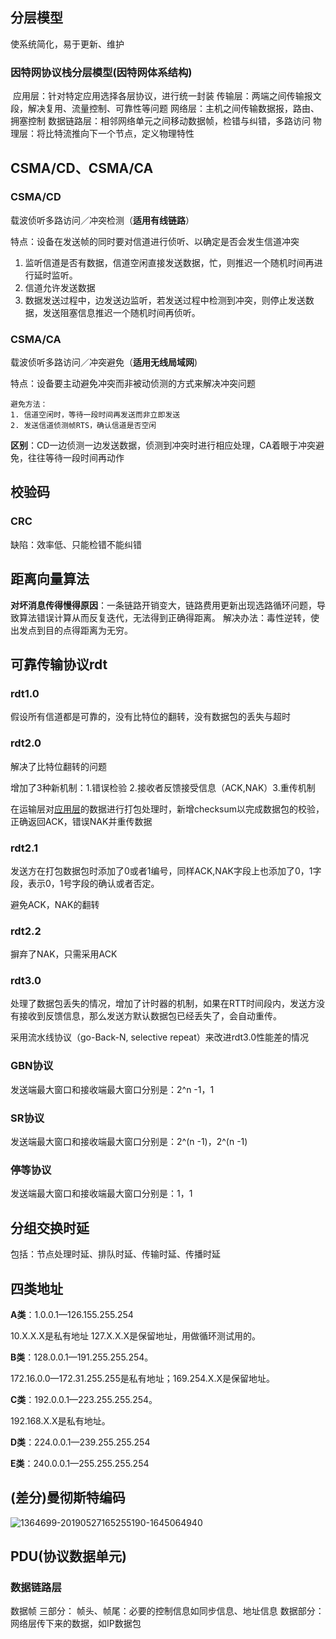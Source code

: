 ## 分层模型

使系统简化，易于更新、维护

### 因特网协议栈分层模型(因特网体系结构)

​	应用层：针对特定应用选择各层协议，进行统一封装
​	传输层：两端之间传输报文段，解决复用、流量控制、可靠性等问题
​	网络层：主机之间传输数据报，路由、拥塞控制
​	数据链路层：相邻网络单元之间移动数据帧，检错与纠错，多路访问
​	物理层：将比特流推向下一个节点，定义物理特性

## CSMA/CD、CSMA/CA

### CSMA/CD

载波侦听多路访问／冲突检测（**适用有线链路**）

特点：设备在发送帧的同时要对信道进行侦听、以确定是否会发生信道冲突

1. 监听信道是否有数据，信道空闲直接发送数据，忙，则推迟一个随机时间再进行延时监听。
2. 信道允许发送数据
3. 数据发送过程中，边发送边监听，若发送过程中检测到冲突，则停止发送数据，发送阻塞信息推迟一个随机时间再侦听。

### CSMA/CA

载波侦听多路访问／冲突避免（**适用无线局域网**)

特点：设备要主动避免冲突而非被动侦测的方式来解决冲突问题

```
避免方法：
1. 信道空闲时，等待一段时间再发送而非立即发送
2. 发送信道侦测帧RTS，确认信道是否空闲
```

**区别**：CD一边侦测一边发送数据，侦测到冲突时进行相应处理，CA着眼于冲突避免，往往等待一段时间再动作



## 校验码

### CRC

缺陷：效率低、只能检错不能纠错



## 距离向量算法

**对坏消息传得慢得原因**：一条链路开销变大，链路费用更新出现选路循环问题，导致算法错误计算从而反复迭代，无法得到正确得距离。
解决办法：毒性逆转，使出发点到目的点得距离为无穷。



## 可靠传输协议rdt

### rdt1.0

假设所有信道都是可靠的，没有比特位的翻转，没有数据包的丢失与超时

### rdt2.0

解决了比特位翻转的问题

增加了3种新机制：1.错误检验 2.接收者反馈接受信息（ACK,NAK）3.重传机制

在运输层对[应用层](https://so.csdn.net/so/search?q=应用层&spm=1001.2101.3001.7020)的数据进行打包处理时，新增checksum以完成数据包的校验，正确返回ACK，错误NAK并重传数据

### rdt2.1

发送方在打包数据包时添加了0或者1编号，同样ACK,NAK字段上也添加了0，1字段，表示0，1号字段的确认或者否定。

避免ACK，NAK的翻转

### rdt2.2

摒弃了NAK，只需采用ACK

### rdt3.0

处理了数据包丢失的情况，增加了计时器的机制，如果在RTT时间段内，发送方没有接收到反馈信息，那么发送方默认数据包已经丢失了，会自动重传。

采用流水线协议（go-Back-N, selective repeat）来改进rdt3.0性能差的情况

### GBN协议

发送端最大窗口和接收端最大窗口分别是：2^n -1，1

### SR协议

发送端最大窗口和接收端最大窗口分别是：2^(n -1)，2^(n -1)

### 停等协议

发送端最大窗口和接收端最大窗口分别是：1，1



## 分组交换时延

包括：节点处理时延、排队时延、传输时延、传播时延



## 四类地址

**A类**：1.0.0.1—126.155.255.254

10.X.X.X是私有地址  127.X.X.X是保留地址，用做循环测试用的。

**B类**：128.0.0.1—191.255.255.254。

172.16.0.0—172.31.255.255是私有地址；169.254.X.X是保留地址。

**C类**：192.0.0.1—223.255.255.254。

192.168.X.X是私有地址。

**D类**：224.0.0.1—239.255.255.254

**E类**：240.0.0.1—255.255.255.254





## (差分)曼彻斯特编码

![1364699-20190527165255190-1645064940](D:\AD\note\images\1364699-20190527165255190-1645064940-16463735464651.jpg)



## PDU(协议数据单元)

### 数据链路层

数据帧 
	三部分：
			帧头、帧尾：必要的控制信息如同步信息、地址信息
			数据部分：网络层传下来的数据，如IP数据包

  

